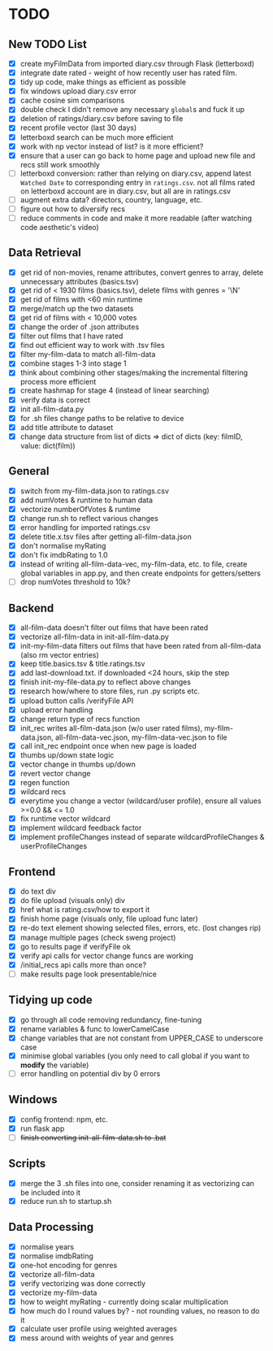 # TODO

## New TODO List
- [x] create myFilmData from imported diary.csv through Flask (letterboxd)
- [x] integrate date rated - weight of how recently user has rated film.
- [x] tidy up code, make things as efficient as possible
- [x] fix windows upload diary.csv error
- [x] cache cosine sim comparisons
- [x] double check I didn't remove any necessary `global`s and fuck it up
- [x] deletion of ratings/diary.csv before saving to file
- [x] recent profile vector (last 30 days)
- [x] letterboxd search can be much more efficient 
- [x] work with np vector instead of list? is it more efficient?
- [x] ensure that a user can go back to home page and upload new file and recs still work smoothly
- [ ] letterboxd conversion: rather than relying on diary.csv, append latest `Watched Date` to corresponding entry in
`ratings.csv`. not all films rated on letterboxd account are in diary.csv, but all are in ratings.csv
- [ ] augment extra data? directors, country, language, etc.
- [ ] figure out how to diversify recs
- [ ] reduce comments in code and make it more readable (after watching code aesthetic's video)

## Data Retrieval
- [x] get rid of non-movies, rename attributes, convert genres to array, delete unnecessary attributes (basics.tsv)
- [x] get rid of < 1930 films (basics.tsv), delete films with genres = '\\N'
- [x] get rid of films with <60 min runtime
- [x] merge/match up the two datasets
- [x] get rid of films with < 10,000 votes
- [x] change the order of .json attributes
- [x] filter out films that I have rated
- [x] find out efficient way to work with .tsv files
- [x] filter my-film-data to match all-film-data
- [x] combine stages 1-3 into stage 1
- [x] think about combining other stages/making the incremental filtering process more efficient
- [x] create hashmap for stage 4 (instead of linear searching)
- [x] verify data is correct
- [x] init all-film-data.py
- [x] for .sh files change paths to be relative to device
- [x] add title attribute to dataset
- [x] change data structure from list of dicts => dict of dicts (key: filmID, value: dict(film))

## General
- [x] switch from my-film-data.json to ratings.csv
- [x] add numVotes & runtime to human data
- [x] vectorize numberOfVotes & runtime
- [x] change run.sh to reflect various changes
- [x] error handling for imported ratings.csv
- [x] delete title.x.tsv files after getting all-film-data.json
- [x] don't normalise myRating
- [x] don't fix imdbRating to 1.0
- [x] instead of writing all-film-data-vec, my-film-data, etc. to file, create global variables in app.py, and then 
create endpoints for getters/setters
- [ ] drop numVotes threshold to 10k?

## Backend
- [x] all-film-data doesn't filter out films that have been rated
- [x] vectorize all-film-data in init-all-film-data.py
- [x] init-my-film-data filters out films that have been rated from all-film-data (also rm vector entries)
- [x] keep title.basics.tsv & title.ratings.tsv
- [x] add last-download.txt. if downloaded <24 hours, skip the step
- [x] finish init-my-file-data.py to reflect above changes
- [x] research how/where to store files, run .py scripts etc.
- [x] upload button calls /verifyFile API
- [x] upload error handling
- [x] change return type of recs function
- [x] init_rec writes all-film-data.json (w/o user rated films), my-film-data.json, all-film-data-vec.json, 
my-film-data-vec.json to file
- [x] call init_rec endpoint once when new page is loaded
- [x] thumbs up/down state logic
- [x] vector change in thumbs up/down
- [x] revert vector change
- [x] regen function
- [x] wildcard recs
- [x] everytime you change a vector (wildcard/user profile), ensure all values >=0.0 && <= 1.0
- [x] fix runtime vector wildcard
- [x] implement wildcard feedback factor
- [x] implement profileChanges instead of separate wildcardProfileChanges & userProfileChanges

## Frontend
- [x] do text div 
- [x] do file upload (visuals only) div
- [x] href what is rating.csv/how to export it
- [x] finish home page (visuals only, file upload func later)
- [x] re-do text element showing selected files, errors, etc. (lost changes rip)
- [x] manage multiple pages (check sweng project)
- [x] go to results page if verifyFile ok
- [x] verify api calls for vector change funcs are working
- [x] /initial_recs api calls more than once?
- [ ] make results page look presentable/nice

## Tidying up code
- [x] go through all code removing redundancy, fine-tuning
- [x] rename variables & func to lowerCamelCase
- [x] change variables that are not constant from UPPER_CASE to underscore case
- [x] minimise global variables (you only need to call global if you want to **modify** the variable)
- [ ] error handling on potential div by 0 errors

## Windows
- [x] config frontend: npm, etc.
- [x] run flask app
- [ ] ~~finish converting init-all-film-data.sh to .bat~~

## Scripts
- [x] merge the 3 .sh files into one, consider renaming it as vectorizing can be included into it
- [x] reduce run.sh to startup.sh

## Data Processing
- [x] normalise years
- [x] normalise imdbRating
- [x] one-hot encoding for genres
- [x] vectorize all-film-data
- [x] verify vectorizing was done correctly
- [x] vectorize my-film-data
- [x] how to weight myRating - currently doing scalar multiplication
- [x] how much do I round values by? - not rounding values, no reason to do it
- [x] calculate user profile using weighted averages
- [x] mess around with weights of year and genres
